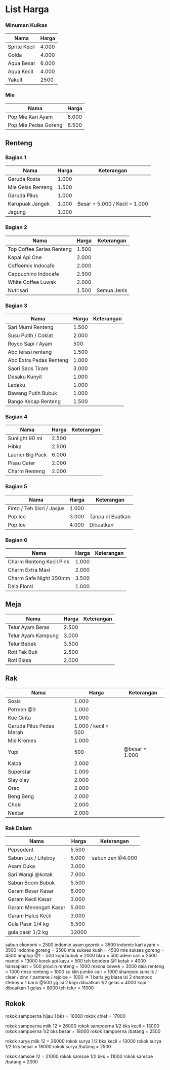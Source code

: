 # List Harga

### Minuman Kulkas
|Nama | Harga |
|------|-------|
|Sprite Kecil | 4.000|
|Golda | 4.000|
|Aqua Besar | 6.000|
|Aqua Kecil | 4.000|
|Yakult | 2500 ||

### Mie
|Nama | Harga |
|------|-------|
|Pop Mie Kari Ayam | 6.000 |
|Pop Mie Pedas Goreng | 6.500 |

## Renteng

### Bagian 1
|Nama | Harga | Keterangan |
|------|-------|-----------|
|Garuda Rosta | 1.000 ||
|Mie Gelas Renteng | 1.500 ||
|Garuda Pilus | 1.000 ||
|Karupuak Jangek | 1.000 |Besar = 5.000 / Kecil = 1.000|
|Jagung | 1.000 ||

### Bagian 2
|Nama | Harga | Keterangan |
|------|-------|-----------|
|Top Coffee Series Renteng | 1.500||
|Kapal Api One | 2.000 ||
|Coffeemix Indocafe | 2.000 ||
|Cappuchino Indocafe | 2.500 ||
|White Coffee Luwak | 2.000 ||
|Nutrisari | 1.500 |Semua Jenis|

### Bagian 3
|Nama | Harga | Keterangan |
|------|-------|-----------|
|Sari Murni Renteng | 1.500 ||
|Susu Putih / Coklat | 2.000 ||
|Royco Sapi / Ayam | 500 ||
|Abc terasi renteng | 1.500 ||
|Abc Extra Pedas Renteng | 1.000 ||
|Saori Saos Tiram | 3.000||
|Desaku Kunyit | 1.000 ||
|Ladaku | 1.000 ||
|Bawang Putih Bubuk | 1.000 ||
|Bango Kecap Renteng | 1.500 ||

### Bagian 4
|Nama | Harga | Keterangan |
|------|-------|-----------|
|Sunlight 90 ml | 2.500 ||
|Hibka | 2.500 ||
|Laurier Big Pack | 6.000||
|Pisau Cater | 2.000||
|Charm Renteng | 2.000 | |


### Bagian 5
|Nama | Harga | Keterangan |
|------|-------|-----------|
|Finto / Teh Sisri / Jasjus | 1.000 ||
|Pop Ice | 3.000|Tanpa di Buatkan|
|Pop Ice | 4.000|Dibuatkan|


### Bagian 6
|Nama | Harga | Keterangan |
|------|-------|-----------|
|Charm Renteng Kecil Pink | 1.000|
|Charm Extra Maxi |2.000 ||
|Charm Safe Night 350mm |3.500 ||
|Daia Floral | 1.000 ||

## Meja
|Nama | Harga | Keterangan |
|------|-------|-----------|
|Telur Ayam Beras | 2.500 ||
|Telur Ayam Kampung | 3.000 ||
|Telur Bebek | 3.500 ||
|Roti Tek Buti | 2.500 ||
|Roti Biasa | 2.000 ||

## Rak
|Nama | Harga | Keterangan |
|------|-------|-----------|
|Sosis | 1.000||
|Permen @3 | 1.000||
|Kue Cinta | 1.000 ||
|Garuda Pilus Pedas Merah | 1.000 / kecil = 500 ||
|Mie Kremes | 1.000 ||
|Yupi | 500 | @besar = 1.000|
|Kalpa | 2.000 ||
|Superstar | 1.000 ||
|Slay olay | 2.000 ||
|Oreo | 2.000 ||
|Beng Beng | 2.000||
|Choki | 2.000 ||
|Nextar | 2.000 ||

### Rak Dalam
|Nama | Harga | Keterangan |
|------|-------|-----------|
|Pepsodent | 5.500 |
|Sabun Lux / Lifeboy |5.000 | sabun zen @4.000|
|Asam Cuka | 3.000||
|Sari Wangi @kotak | 7.000 ||
|Sabun Boom Bubuk | 5.500 ||
|Garam Besar Kasar | 8.000||
|Garam Kecil Kasar | 3.000||
|Garam Menengah Kasar | 5.000 ||
|Garam Halus Kecil | 3.000 ||
|Gula Pasir 1/4 kg | 5.500 ||
gula pasir 1/2 kg | 12000 ||
sabun ekonomi = 2500
indomie ayam geprek = 3500
indomie kari ayam = 3500
indomie goreng = 3500
mie sukses kuah = 4500
mie sukses goreng = 4500
amplop @1 = 500
kopi bubuk = 2000
blau = 500
adem sari = 2500
mantel = 13000
korek api kayu = 500
teh bendera @1 kotak = 4000
hansaplast = 500
proclin renteng = 1000
rexona cewek = 3000
daia renteng = 1000
rinso renteng = 1000
so klin jumbo cair = 1000
shampoo sunsilk / clear / zinc / pantene / rejoice = 1000 => 1 baris yg biasa isi 2
shampoo lifeboy = 1 baris @500 yg isi 2 
kopi dibuatkan 1/2 gelas = 4000
kopi dibuatkan 1 gelas = 8000
teh telur = 11000

## Rokok
rokok sampoerna hijau 1 bks = 16000
rokok chief = 17000

rokok sampoerna milk 12 = 26000
rokok sampoerna 1/2 bks kecil = 13000
rokok sampoerna 1/2 bks besar = 18000
rokok sampoerna /batang = 2500

rokok surya milk 12 = 26000
rokok surya 1/2 bks kecil = 13000
rokok surya 1/2 bks besar = 18000
rokok surya /batang = 2500

rokok samsoe 12 = 21000
rokok samsoe 1/2 bks = 11000
rokok samsoe /batang = 2000

